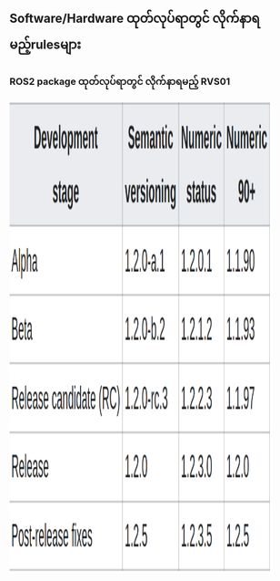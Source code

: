 ## Software/Hardware ထုတ်လုပ်ရာတွင် လိုက်နာရမည့်rulesများ

### ROS2 package ထုတ်လုပ်ရာတွင် လိုက်နာရမည့် RVS01 

<img src="img/version.png" height="827" width="463">